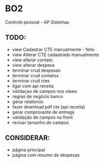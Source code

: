 
# BO2

Controle pessoal - AP Sistemas






## TODO:

- view Cadastrar CTE manualmente - feito
- view Alterar CTE cadastrado manualmente
- view alterar contato
- view alterar despesa
- terminar crud despesas
- terminar crud contatos
- terminar crud ctes
- ligar com api receita
- validaçao de campos nos views
- regras de negócio banco
- gerar relatorios
- fazer download pdf cte (api receita)
- gerar comprovante de entrega
- validação de campos no front
- revisar tamanho de campos

## CONSIDERAR:
 
- página principal
- página com resumo de despesas